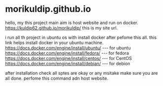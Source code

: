 # morikuldip.github.io
hello,
my this project main aim is host website and run on docker.
https://kuldip62.github.io/morikuldip/
this is my site url.

i run all th project in ubuntu os with install docker after pefome this all.
this link helps install docker in your ubuntu machine.
https://docs.docker.com/engine/install/ubuntu/   --- for ubuntu
https://docs.docker.com/engine/install/fedora/   --- for fedora
https://docs.docker.com/engine/install/centos/   --- for CentOS
https://docs.docker.com/engine/install/debian/   --- for debion

after installation check all sptes are okay or any msitake make sure you are all done.
perfome this command adn host website.
